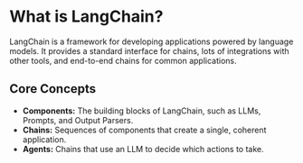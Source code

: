 # What is LangChain?

LangChain is a framework for developing applications powered by language models. It provides a standard interface for chains, lots of integrations with other tools, and end-to-end chains for common applications.

## Core Concepts

*   **Components:** The building blocks of LangChain, such as LLMs, Prompts, and Output Parsers.
*   **Chains:** Sequences of components that create a single, coherent application.
*   **Agents:** Chains that use an LLM to decide which actions to take.
